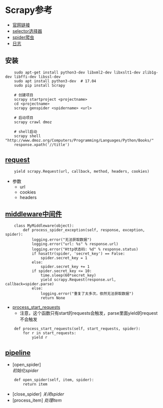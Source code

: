 # Scrapy参考
* [官网链接](https://doc.scrapy.org/en/latest/topics/spiders.html)
* [selector选择器](./selector选择器.md)
* [spider爬虫](./spider.md)
* [日志](./log.md)  


## 安装
```
    sudo apt-get install python3-dev libxml2-dev libxslt1-dev zlib1g-dev libffi-dev libssl-dev
    sudo apt install python3-dev  # 17.04
    sudo pip install Scrapy

    # 创建项目
    scrapy startproject <projectname>
    cd <projectname>
    scrapy genspider <spidername> <url>

    # 启动项目
    scrapy crawl dmoz

    # shell启动
    scrapy shell "http://www.dmoz.org/Computers/Programming/Languages/Python/Books/"
    response.xpath('//title')
```


## [request](https://doc.scrapy.org/en/latest/topics/request-response.html#request-objects)
```
    yield scrapy.Request(url, callback, method, headers, cookies)
```
* 参数
    * url
    * cookies
    * headers

## [middleware中间件](https://doc.scrapy.org/en/latest/topics/spider-middleware.html)

```
    class MyMiddleware(object):
        def process_spider_exception(self, response, exception, spider):
            logging.error("无法获取数据")
            logging.error("url: %s" % response.url)
            logging.error("Http状态码: %d" % response.status)
            if hasattr(spider, 'secret_key') == False:
                spider.secret_key = 1
            else:
                spider.secret_key += 1
            if spider.secret_key <= 10:
                time.sleep(60*secret_key)
                yield scrapy.Request(response.url, callback=spider.parse)
            else:
                logging.error("重复了太多次，依然无法获取数据")
                return None
```

* [process_start_requests](https://doc.scrapy.org/en/latest/topics/spider-middleware.html#scrapy.spidermiddlewares.SpiderMiddleware.process_start_requests)
    * 注意，这个函数只有start的requests会触发，parse里面yield的request不会触发
```
    def process_start_requests(self, start_requests, spider):
        for r in start_requests:
            yield r
```


## [pipeline](https://doc.scrapy.org/en/latest/topics/item-pipeline.html)
* [open\_spider]  
    *初始化spider*

```
    def open_spider(self, item, spider):
        return item
```
* [close_spider]
    *关闭spider*
* [process_item]
    *处理item*
